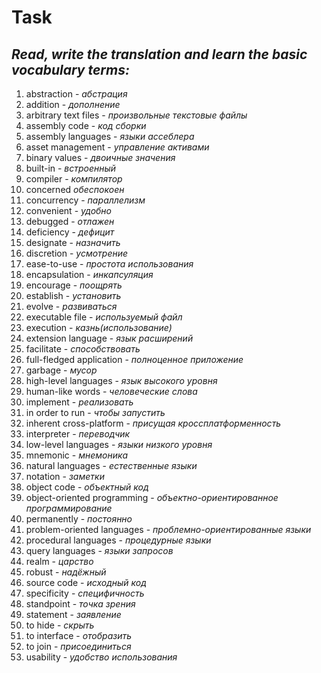 <h1>Task</h1>
<h2><strong><em>Read, write the translation and learn the basic vocabulary terms:</em></strong></h2>

1. abstraction - <em>абстрация</em><br>
2. addition - <em>дополнение</em><br>
3. arbitrary text files - <em>произвольные текстовые файлы</em><br>
4. assembly code - <em>код сборки</em><br>
5. assembly languages - <em>языки ассеблера</em><br>
6. asset management - <em>управление активами</em><br>
7. binary values - <em>двоичные значения</em><br>
8. built-in - <em>встроенный</em><br>
9. compiler - <em>компилятор</em><br>
10. concerned <em>обеспокоен</em><br>
11. concurrency - <em>параллелизм</em><br>
12. convenient - <em>удобно</em><br>
13. debugged - <em>отлажен</em><br>
14. deficiency - <em>дефицит</em><br>
15. designate - <em>назначить</em><br>
16. discretion - <em>усмотрение</em><br>
17. ease-to-use - <em>простота использования</em><br>
18. encapsulation - <em>инкапсуляция</em><br>
19. encourage - <em>поощрять</em><br>
20. establish - <em>установить</em><br>
21. evolve - <em>развиваться</em><br>
22. executable file - <em>используемый файл</em><br>
23. execution - <em>казнь(использование)</em><br>
24. extension language - <em>язык расширений</em><br>
25. facilitate - <em>способствовать</em><br>
26. full-fledged application - <em>полноценное приложение</em><br>
27. garbage - <em>мусор</em><br>
28. high-level languages - <em>язык высокого уровня</em><br>
29. human-like words - <em>человеческие слова</em><br>
30. implement - <em>реализовать</em><br>
31. in order to run - <em>чтобы запустить</em><br>
32. inherent cross-platform - <em>присущая кроссплатформенность</em><br>
33. interpreter - <em>переводчик</em><br>
34. low-level languages - <em>языки низкого уровня</em><br>
35. mnemonic - <em>мнемоника</em><br>
36. natural languages - <em>естественные языки</em><br>
37. notation - <em>заметки</em><br>
38. object code - <em>объектный код</em><br>
39. object-oriented programming - <em>объектно-ориентированное программирование</em><br>
40. permanently - <em>постоянно</em><br>
41. problem-oriented languages - <em>проблемно-ориентированные языки</em><br>
42. procedural languages - <em>процедурные языки</em><br>
43. query languages - <em>языки запросов</em><br>
44. realm - <em>царство</em><br>
45. robust - <em>надёжный</em><br>
46. source code - <em>исходный код</em><br>
47. specificity - <em>специфичность</em><br>
48. standpoint - <em>точка зрения</em><br>
49. statement - <em>заявление</em><br>
50. to hide - <em>скрыть</em><br>
51. to interface - <em>отобразить</em><br>
52. to join - <em>присоединиться</em><br>
53. usability - <em>удобство использования</em><br>
